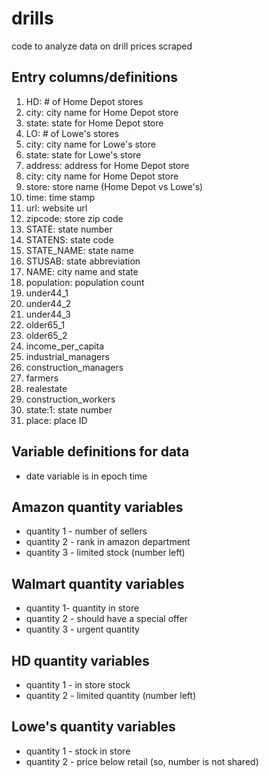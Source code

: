 # drills
code to analyze data on drill prices scraped

## Entry columns/definitions
1. HD: # of Home Depot stores
2. city: city name for Home Depot store
3. state: state for Home Depot store
4. LO: # of Lowe's stores
5. city: city name for Lowe's store
6. state: state for Lowe's store
7. address: address for Home Depot store
8. city: city name for Home Depot store
9. store: store name (Home Depot vs Lowe's)
10. time: time stamp
11. url: website url
12. zipcode: store zip code
13. STATE: state number
14. STATENS: state code
15. STATE_NAME: state name
16. STUSAB: state abbreviation
17. NAME: city name and state
18. population: population count
19. under44_1
20. under44_2
21. under44_3
22. older65_1
23. older65_2
24. income_per_capita
25. industrial_managers
26. construction_managers
27. farmers
28. realestate
29. construction_workers
30. state:1: state number
31. place: place ID

## Variable definitions for data 

* date variable is in epoch time



## Amazon quantity variables
* quantity 1 - number of sellers
* quantity 2 - rank in amazon department
* quantity 3 - limited stock (number left)


## Walmart quantity variables

* quantity 1- quantity in store
* quantity 2 - should have a special offer
* quantity 3 - urgent quantity


## HD quantity variables

* quantity 1 - in store stock 
* quantity 2 - limited quantity (number left)


## Lowe's quantity variables

* quantity 1 - stock in store
* quantity 2 - price below retail (so, number is not shared)

